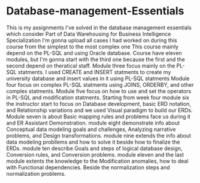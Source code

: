 # Database-management-Essentials
This is my assignments I've solved in the database management essentials which consider Part of Data Warehousing for Business Intelligence Specialization 
I'm gonna upload all cases I had worked on during this course from the simplest to the most complex one
This course mainly depend on the PL-SQL and using Oracle database. 
Course have eleven modules, but I'm gonna start with the third one because the first and the second depend on theratical staff.
Module three focus mainly on the PL-SQL statments. 
I used CREATE and INSERT statments to create my university database and insert values in it using PL-SQL statments
Module four focus on complex PL-SQL statments using JOINS, ORDERBY, and other complex statments. 
Module five focus on how to use and set the operators in PL-SQL and modification statments.
Starting from week four module six the instructor start to focus on Database development, basic ERD notation, and Relationship variations and we used Visual paradigm to build our ERDs.
Module seven is about Basic mapping rules and problems face us during it and ER Assistant Demonstration.
module eight demonstrate info about Conceptual data modeling goals and challenges, Analyzing narrative problems, and  Design transformations.
module nine extends the info about data modeling probllems and how to solve it beside how to finalize the ERDs.
module ten describe Goals and steps of logical database design, Conversion rules, and Conversion problems.
module eleven and the last module extents the knowledge to the Modification anomalies, how to deal with Functional dependencies.
Beside the normalization steps and normalization problems.

